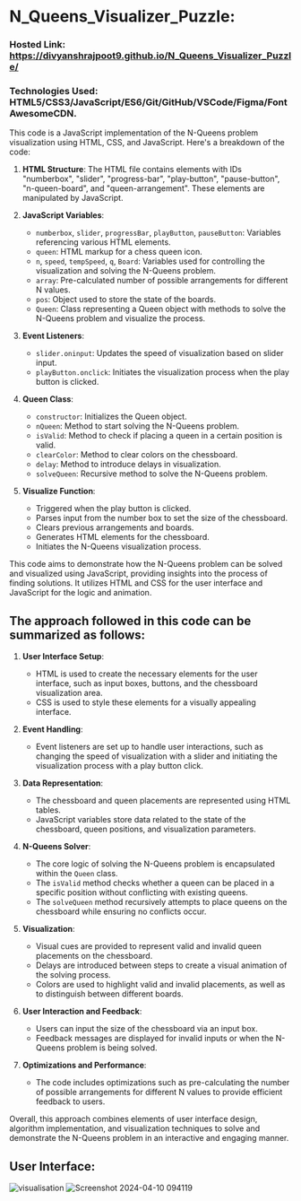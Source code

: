 # N_Queens_Visualizer_Puzzle:
### Hosted Link: https://divyanshrajpoot9.github.io/N_Queens_Visualizer_Puzzle/
### Technologies Used: HTML5/CSS3/JavaScript/ES6/Git/GitHub/VSCode/Figma/FontAwesomeCDN.
This code is a JavaScript implementation of the N-Queens problem visualization using HTML, CSS, and JavaScript. 
Here's a breakdown of the code:
1. **HTML Structure**: The HTML file contains elements with IDs "numberbox", "slider", "progress-bar", "play-button", "pause-button", "n-queen-board", and "queen-arrangement". These elements are manipulated by JavaScript.

2. **JavaScript Variables**:
   - `numberbox`, `slider`, `progressBar`, `playButton`, `pauseButton`: Variables referencing various HTML elements.
   - `queen`: HTML markup for a chess queen icon.
   - `n`, `speed`, `tempSpeed`, `q`, `Board`: Variables used for controlling the visualization and solving the N-Queens problem.
   - `array`: Pre-calculated number of possible arrangements for different N values.
   - `pos`: Object used to store the state of the boards.
   - `Queen`: Class representing a Queen object with methods to solve the N-Queens problem and visualize the process.

3. **Event Listeners**:
   - `slider.oninput`: Updates the speed of visualization based on slider input.
   - `playButton.onclick`: Initiates the visualization process when the play button is clicked.

4. **Queen Class**:
   - `constructor`: Initializes the Queen object.
   - `nQueen`: Method to start solving the N-Queens problem.
   - `isValid`: Method to check if placing a queen in a certain position is valid.
   - `clearColor`: Method to clear colors on the chessboard.
   - `delay`: Method to introduce delays in visualization.
   - `solveQueen`: Recursive method to solve the N-Queens problem.

5. **Visualize Function**:
   - Triggered when the play button is clicked.
   - Parses input from the number box to set the size of the chessboard.
   - Clears previous arrangements and boards.
   - Generates HTML elements for the chessboard.
   - Initiates the N-Queens visualization process.

This code aims to demonstrate how the N-Queens problem can be solved and visualized using JavaScript, providing insights into the process of finding solutions. It utilizes HTML and CSS for the user interface and JavaScript for the logic and animation.
## The approach followed in this code can be summarized as follows:

1. **User Interface Setup**:
   - HTML is used to create the necessary elements for the user interface, such as input boxes, buttons, and the chessboard visualization area.
   - CSS is used to style these elements for a visually appealing interface.

2. **Event Handling**:
   - Event listeners are set up to handle user interactions, such as changing the speed of visualization with a slider and initiating the visualization process with a play button click.

3. **Data Representation**:
   - The chessboard and queen placements are represented using HTML tables.
   - JavaScript variables store data related to the state of the chessboard, queen positions, and visualization parameters.

4. **N-Queens Solver**:
   - The core logic of solving the N-Queens problem is encapsulated within the `Queen` class.
   - The `isValid` method checks whether a queen can be placed in a specific position without conflicting with existing queens.
   - The `solveQueen` method recursively attempts to place queens on the chessboard while ensuring no conflicts occur.

5. **Visualization**:
   - Visual cues are provided to represent valid and invalid queen placements on the chessboard.
   - Delays are introduced between steps to create a visual animation of the solving process.
   - Colors are used to highlight valid and invalid placements, as well as to distinguish between different boards.

6. **User Interaction and Feedback**:
   - Users can input the size of the chessboard via an input box.
   - Feedback messages are displayed for invalid inputs or when the N-Queens problem is being solved.

7. **Optimizations and Performance**:
   - The code includes optimizations such as pre-calculating the number of possible arrangements for different N values to provide efficient feedback to users.

Overall, this approach combines elements of user interface design, algorithm implementation, and visualization techniques to solve and demonstrate the N-Queens problem in an interactive and engaging manner.

  ## User Interface:
![visualisation](https://github.com/divyanshrajpoot9/N_Queens_Visualizer_Puzzle/assets/114856467/b42d0fc1-a95a-4189-baae-fcd7181ff23c)
![Screenshot 2024-04-10 094119](https://github.com/divyanshrajpoot9/N_Queens_Visualizer_Puzzle/assets/114856467/c53d42bc-2016-4494-a4a4-1b6ce4eda935)
